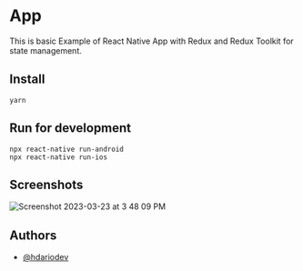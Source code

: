 # App

This is basic Example of React Native App with Redux and Redux Toolkit for state management.

## Install

```
yarn
```

## Run for development

```
npx react-native run-android
npx react-native run-ios

```

## Screenshots

![Screenshot 2023-03-23 at 3 48 09 PM](https://user-images.githubusercontent.com/63020855/227334518-6d9b7fd6-f002-4349-a3f2-700b1c4de124.png)

## Authors

- [@hdariodev](https://www.hdariodev.com)
